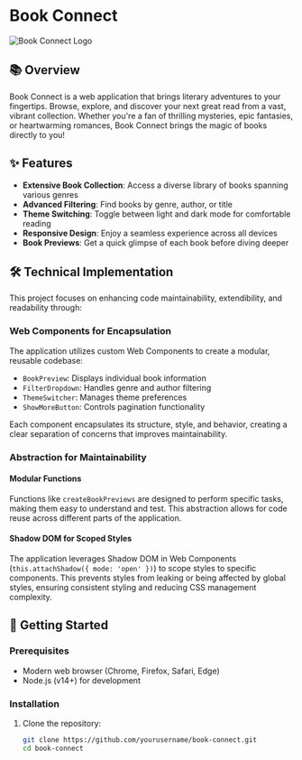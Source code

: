 # Book Connect

![Book Connect Logo](https://placeholder-for-book-connect-logo.png)

## 📚 Overview

Book Connect is a web application that brings literary adventures to your fingertips. Browse, explore, and discover your next great read from a vast, vibrant collection. Whether you're a fan of thrilling mysteries, epic fantasies, or heartwarming romances, Book Connect brings the magic of books directly to you!

## ✨ Features

- **Extensive Book Collection**: Access a diverse library of books spanning various genres
- **Advanced Filtering**: Find books by genre, author, or title
- **Theme Switching**: Toggle between light and dark mode for comfortable reading
- **Responsive Design**: Enjoy a seamless experience across all devices
- **Book Previews**: Get a quick glimpse of each book before diving deeper

## 🛠️ Technical Implementation

This project focuses on enhancing code maintainability, extendibility, and readability through:

### Web Components for Encapsulation

The application utilizes custom Web Components to create a modular, reusable codebase:

- `BookPreview`: Displays individual book information
- `FilterDropdown`: Handles genre and author filtering
- `ThemeSwitcher`: Manages theme preferences
- `ShowMoreButton`: Controls pagination functionality

Each component encapsulates its structure, style, and behavior, creating a clear separation of concerns that improves maintainability.

### Abstraction for Maintainability

#### Modular Functions

Functions like `createBookPreviews` are designed to perform specific tasks, making them easy to understand and test. This abstraction allows for code reuse across different parts of the application.

#### Shadow DOM for Scoped Styles

The application leverages Shadow DOM in Web Components (`this.attachShadow({ mode: 'open' })`) to scope styles to specific components. This prevents styles from leaking or being affected by global styles, ensuring consistent styling and reducing CSS management complexity.

## 🚀 Getting Started

### Prerequisites

- Modern web browser (Chrome, Firefox, Safari, Edge)
- Node.js (v14+) for development

### Installation

1. Clone the repository:
   ```bash
   git clone https://github.com/yourusername/book-connect.git
   cd book-connect
